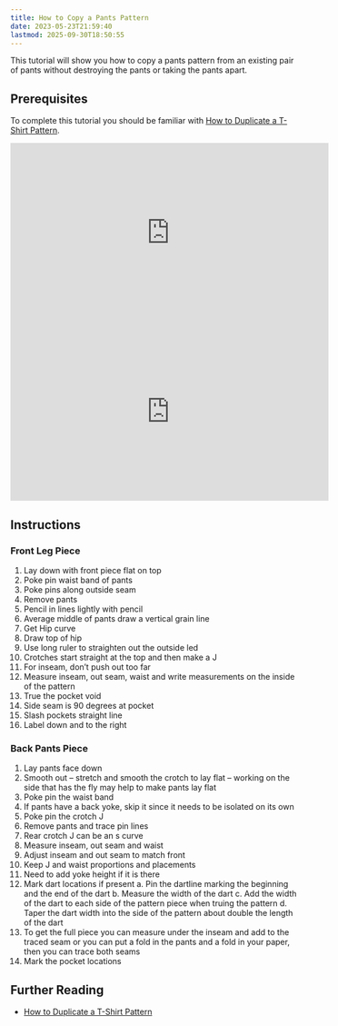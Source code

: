 ```yaml
---
title: How to Copy a Pants Pattern
date: 2023-05-23T21:59:40
lastmod: 2025-09-30T18:50:55
---
```


This tutorial will show you how to copy a pants pattern from an existing pair of pants without destroying the pants or taking the pants apart.

## Prerequisites

To complete this tutorial you should be familiar with [How to Duplicate a T-Shirt Pattern](./how-to-duplicate-a-t-shirt-pattern.md).

<div class="iframe-16-9-container"><iframe class="youTubeIframe" width="560" height="315" src="https://www.youtube.com/embed/BqeE2gqSrIc?rel=0" title="YouTube video player" frameborder="0" allow="accelerometer; autoplay; clipboard-write; encrypted-media; gyroscope; picture-in-picture; web-share" referrerpolicy="strict-origin-when-cross-origin" allowfullscreen></iframe></div>

<div class="iframe-16-9-container">
<iframe class="youTubeIframe"  width="560" height="315" src="https://www.youtube.com/embed/oOZjbbe6YZk?rel=0" title="YouTube video player" frameborder="0" allow="accelerometer; autoplay; clipboard-write; encrypted-media; gyroscope; picture-in-picture; web-share" referrerpolicy="strict-origin-when-cross-origin" allowfullscreen></iframe>
</div>

## Instructions

### Front Leg Piece

1. Lay down with front piece flat on top
2. Poke pin waist band of pants
3. Poke pins along outside seam
4. Remove pants
5. Pencil in lines lightly with pencil
6. Average middle of pants draw a vertical grain line
7. Get Hip curve
8. Draw top of hip
9. Use long ruler to straighten out the outside led
10. Crotches start straight at the top and then make a J
11. For inseam, don’t push out too far
12. Measure inseam, out seam, waist and write measurements on the inside of the pattern
13. True the pocket void
14. Side seam is 90 degrees at pocket
15. Slash pockets straight line
16. Label down and to the right

### Back Pants Piece

1. Lay pants face down
2. Smooth out – stretch and smooth the crotch to lay flat – working on the side that has the fly may help to make pants lay flat
3. Poke pin the waist band
4. If pants have a back yoke, skip it since it needs to be isolated on its own
5. Poke pin the crotch J
6. Remove pants and trace pin lines
7. Rear crotch J can be an s curve
8. Measure inseam, out seam and waist
9. Adjust inseam and out seam to match front
10. Keep J and waist proportions and placements
11. Need to add yoke height if it is there
12. Mark dart locations if present
    a. Pin the dartline marking the beginning and the end of the dart
    b. Measure the width of the dart
    c. Add the width of the dart to each side of the pattern piece when truing the pattern
    d. Taper the dart width into the side of the pattern about double the length of the dart
13. To get the full piece you can measure under the inseam and add to the traced seam or you can put a fold in the pants and a fold in your paper, then you can trace both seams
14. Mark the pocket locations

## Further Reading

- [How to Duplicate a T-Shirt Pattern](./how-to-duplicate-a-t-shirt-pattern.md)
